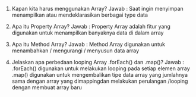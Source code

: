 1. Kapan kita harus menggunakan Array?
   Jawab : Saat ingin menyimpan menampilkan atau mendeklarasikan berbagai type data

2. Apa itu Property Array?
   Jawab : Property Array adalah fitur yang digunakan untuk menampilkan banyaknya data di dalam array

3. Apa itu Method Array?
   Jawab : Method Array digunakan untuk menambahkan / mengurangi / menyusun data array

4. Jelaskan apa perbedaan looping Array .forEach() dan .map()?
   Jawab : .forEach() digunakan untuk melakukan looping pada setiap elemen array
   .map() digunakan untuk mengembalikan tipe data array yang jumlahnya sama dengan array yang dimappingdan melakukan perulangan /looping dengan membuat array baru
